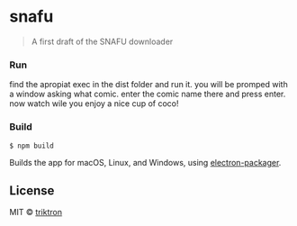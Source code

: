 # snafu

> A first draft of the SNAFU downloader


### Run

find the apropiat exec in the dist folder and run it.
you will be promped with a window asking what comic.
enter the comic name there and press enter.
now watch wile you enjoy a nice cup of coco!

### Build

```
$ npm build
```

Builds the app for macOS, Linux, and Windows, using [electron-packager](https://github.com/electron-userland/electron-packager).


## License

MIT © [triktron](http://triktron.github.io)
